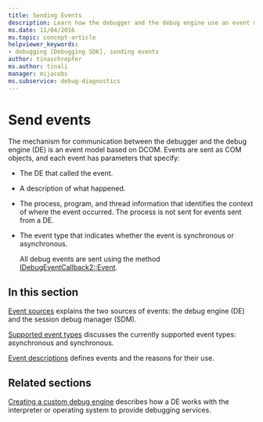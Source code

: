 ```yaml
---
title: Sending Events
description: Learn how the debugger and the debug engine use an event model based on DCOM. Events are sent as COM objects.
ms.date: 11/04/2016
ms.topic: concept-article
helpviewer_keywords:
- debugging [Debugging SDK], sending events
author: tinaschrepfer
ms.author: tinali
manager: mijacobs
ms.subservice: debug-diagnostics
---
```

# Send events

The mechanism for communication between the debugger and the debug engine (DE) is an event model based on DCOM. Events are sent as COM objects, and each event has parameters that specify:

- The DE that called the event.

- A description of what happened.

- The process, program, and thread information that identifies the context of where the event occurred. The process is not sent for events sent from a DE.

- The event type that indicates whether the event is synchronous or asynchronous.

  All debug events are sent using the method [IDebugEventCallback2::Event](../../extensibility/debugger/reference/idebugeventcallback2-event.md).

## In this section

[Event sources](../../extensibility/debugger/event-sources-visual-studio-sdk.md) explains the two sources of events: the debug engine (DE) and the session debug manager (SDM).

 [Supported event types](../../extensibility/debugger/supported-event-types.md) discusses the currently supported event types: asynchronous and synchronous.

 [Event descriptions](../../extensibility/debugger/event-descriptions.md) defines events and the reasons for their use.

## Related sections

[Creating a custom debug engine](../../extensibility/debugger/creating-a-custom-debug-engine.md) describes how a DE works with the interpreter or operating system to provide debugging services.
